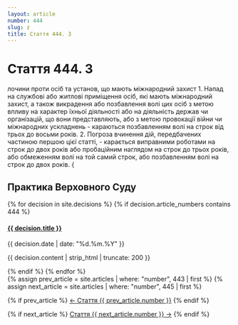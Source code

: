 ```yaml
---
layout: article
number: 444
slug: z
title: Стаття 444. З
---
```


# Стаття 444. З

лочини проти осіб та установ, що мають міжнародний захист 1. Напад на службові або житлові приміщення осіб, які мають міжнародний захист, а також викрадення або позбавлення волі цих осіб з метою впливу на характер їхньої діяльності або на діяльність держав чи організацій, що вони представляють, або з метою провокації війни чи міжнародних ускладнень - караються позбавленням волі на строк від трьох до восьми років. 2. Погроза вчинення дій, передбачених частиною першою цієї статті, - карається виправними роботами на строк до двох років або пробаційним наглядом на строк до трьох років, або обмеженням волі на той самий строк, або позбавленням волі на строк до двох років. {

## Практика Верховного Суду

<div class="decisions-container">
{% for decision in site.decisions %}
  {% if decision.article_numbers contains 444 %}
    <div class="decision-item">
      <h4><a href="{{ decision.url }}">{{ decision.title }}</a></h4>
      <p class="decision-date">{{ decision.date | date: "%d.%m.%Y" }}</p>
      <p class="decision-excerpt">{{ decision.content | strip_html | truncate: 200 }}</p>
    </div>
  {% endif %}
{% endfor %}
</div>

<div class="article-navigation">
  {% assign prev_article = site.articles | where: "number", 443 | first %}
  {% assign next_article = site.articles | where: "number", 445 | first %}
  
  {% if prev_article %}
    <a href="{{ prev_article.url }}" class="prev-article">← Стаття {{ prev_article.number }}</a>
  {% endif %}
  
  {% if next_article %}
    <a href="{{ next_article.url }}" class="next-article">Стаття {{ next_article.number }} →</a>
  {% endif %}
</div>
